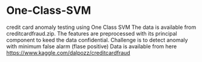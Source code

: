# One-Class-SVM
credit card anomaly testing using One Class SVM
The data is available from creditcardfraud.zip. The features are preprocessed with its principal component to keed the data confidential. 
Challenge is to detect anomaly with minimum false alarm (flase positive)
Data is available from here https://www.kaggle.com/dalpozz/creditcardfraud

